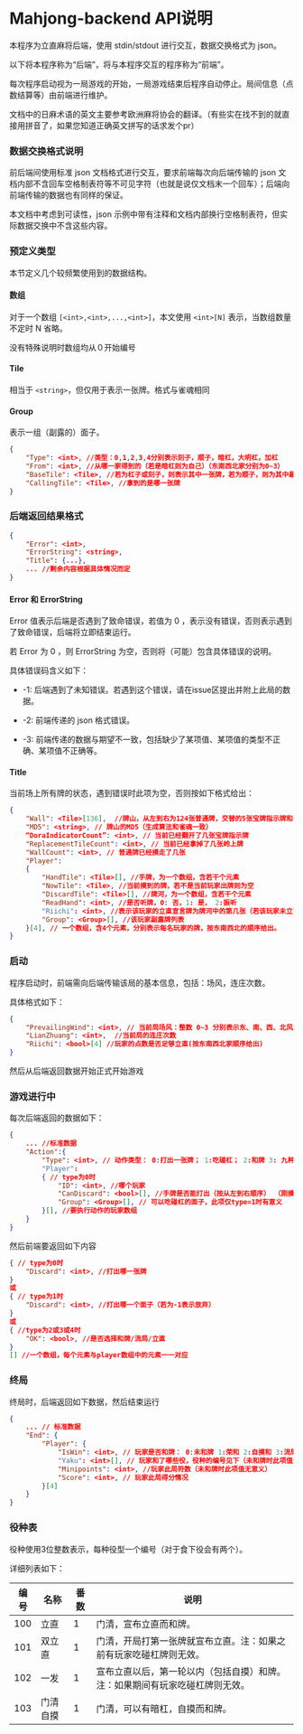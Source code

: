 # Mahjong-backend API说明

本程序为立直麻将后端，使用 stdin/stdout 进行交互，数据交换格式为 json。

以下将本程序称为“后端”，将与本程序交互的程序称为“前端”。

每次程序启动视为一局游戏的开始，一局游戏结束后程序自动停止。局间信息（点数结算等）由前端进行维护。

文档中的日麻术语的英文主要参考欧洲麻将协会的翻译。（有些实在找不到的就直接用拼音了，如果您知道正确英文拼写的话求发个pr）

### 数据交换格式说明

前后端间使用标准 json 文档格式进行交互，要求前端每次向后端传输的 json 文档内部不含回车空格制表符等不可见字符（也就是说仅文档末一个回车）；后端向前端传输的数据也有同样的保证。

本文档中考虑到可读性，json 示例中带有注释和文档内部换行空格制表符，但实际数据交换中不含这些内容。

### 预定义类型

本节定义几个较频繁使用到的数据结构。

#### 数组

对于一个数组 ``[<int>,<int>,...,<int>]``，本文使用 ``<int>[N]`` 表示，当数组数量不定时 N 省略。

没有特殊说明时数组均从０开始编号

#### Tile

相当于 ``<string>``，但仅用于表示一张牌。格式与雀魂相同

#### Group

表示一组（副露的）面子。

```json
{
    "Type": <int>, //类型：0,1,2,3,4分别表示刻子，顺子，暗杠，大明杠，加杠
    "From": <int>, //从哪一家得到的（若是暗杠则为自己）（东南西北家分别为0~3）
    "BaseTile": <Tile>, //若为杠子或刻子，则表示其中一张牌，若为顺子，则为其中最小的牌
    "CallingTile": <Tile>, //拿到的是哪一张牌
}
```



### 后端返回结果格式

```json
{
    "Error": <int>,
    "ErrorString": <string>,
    "Title": {...},
    ... //剩余内容根据具体情况而定
}
```

#### Error 和 ErrorString

Error 值表示后端是否遇到了致命错误，若值为 0 ，表示没有错误，否则表示遇到了致命错误，后端将立即结束运行。

若 Error 为 0 ，则 ErrorString 为空，否则将（可能）包含具体错误的说明。

具体错误码含义如下：

* -1: 后端遇到了未知错误。若遇到这个错误，请在issue区提出并附上此局的数据。

* -2: 前端传递的 json 格式错误。

* -3: 前端传递的数据与期望不一致，包括缺少了某项值、某项值的类型不正确、某项值不正确等。

#### Title

当前场上所有牌的状态，遇到错误时此项为空，否则按如下格式给出：
```json
{
	"Wall": <Tile>[136],  //牌山，从左到右为124张普通牌，交替的5张宝牌指示牌和壁牌，4张岭上牌（顺序和雀魂一致）
	"MD5": <string>, // 牌山的MD5（生成算法和雀魂一致）
	“DoraIndicatorCount”: <int>, // 当前已经翻开了几张宝牌指示牌
	"ReplacementTileCount": <int>, // 当前已经拿掉了几张岭上牌
	"WallCount": <int>, // 普通牌已经摸走了几张
	"Player": 
	{
		"HandTile": <Tile>[], //手牌，为一个数组，含若干个元素
		"NowTile": <Tile>, //当前摸到的牌，若不是当前玩家出牌则为空
		"DiscardTile": <Tile>[], //牌河，为一个数组，含若干个元素
		"ReadHand": <int>, //是否听牌，0: 否，1: 是， 2:振听
		"Riichi": <int>, //表示该玩家的立直宣言牌为牌河中的第几张（若该玩家未立直则为-1，已立直但没有立直宣言牌则为-2）
		"Group": <Group>[], //该玩家副露牌列表
	}[4], // 一个数组，含4个元素，分别表示每名玩家的牌，按东南西北的顺序给出。
}
```

### 启动

程序启动时，前端需向后端传输该局的基本信息，包括：场风，连庄次数。

具体格式如下：

```json
{
	"PrevailingWind": <int>, // 当前局场风：整数 0~3 分别表示东、南、西、北风场
	"LianZhuang": <int>,  //当前局的连庄次数  
    "Riichi": <bool>[4] //玩家的点数是否足够立直(按东南西北家顺序给出)
}
```

然后从后端返回数据开始正式开始游戏

### 游戏进行中

每次后端返回的数据如下：

```json
{
	... //标准数据
	"Action":{
		"Type": <int>, // 动作类型： 0:打出一张牌； 1:吃碰杠； 2:和牌 3: 九种九牌 4: 立直
		"Player": 
		{ // type为0时
        	"ID": <int>, //哪个玩家
			"CanDiscard": <bool>[], //手牌是否能打出（按从左到右顺序） （刚摸到的牌视为最后一张），此项仅type=0时有意义
			"Group": <Group>[], // 可以吃碰杠的面子，此项仅type=1时有意义
		}[], //要执行动作的玩家数组
	}
}

```

然后前端要返回如下内容

```json
{ // type为0时
    "Discard": <int>, //打出哪一张牌
}
或
{ // type为1时
    "Discard": <int>, //打出哪一个面子（若为-1表示放弃）
}
或
{ //type为2或3或4时
    "OK": <bool>, //是否选择和牌/流局/立直
}
[] //一个数组，每个元素与player数组中的元素一一对应
```

### 终局

终局时，后端返回如下数据，然后结束运行

```json
{
	... // 标准数据
	"End": {
		"Player": {
			"IsWin": <int>, // 玩家是否和牌： 0:未和牌 1:荣和 2:自摸和 3:流局满贯 4:荒牌流局（未听牌） 5:荒牌流局（听牌） TODO:特殊流局
			"Yaku": <int>[], // 玩家和了哪些役，役种的编号见下（未和牌时此项值无意义）
			"Minipoints": <int>, //玩家此局符数（未和牌时此项值无意义）
			"Score": <int>, // 玩家此局得分情况
		}[4]
	}
}
```


### 役种表

役种使用3位整数表示，每种役型一个编号（对于食下役会有两个）。

详细列表如下：

| 编号 | 名称     | 番数 | 说明                                                         |
| ---- | -------- | ---- | ------------------------------------------------------------ |
| 100  | 立直     | 1    | 门清，宣布立直而和牌。                                       |
| 101  | 双立直   | 1    | 门清，开局打第一张牌就宣布立直。注：如果之前有玩家吃碰杠牌则无效。 |
| 102  | 一发     | 1    | 宣布立直以后，第一轮以内（包括自摸）和牌。注：如果期间有玩家吃碰杠牌则无效。 |
| 103  | 门清自摸 | 1    | 门清，可以有暗杠，自摸而和牌。                               |

